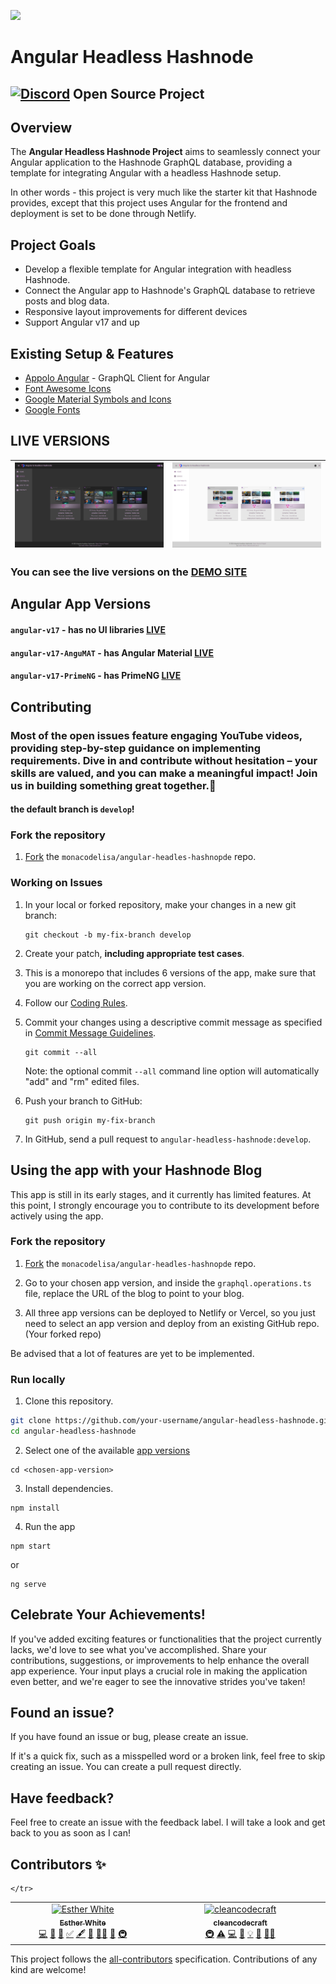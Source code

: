 ![](/angular-hashnode/src/assets/animation/merge-animation.gif)

# Angular Headless Hashnode
## [![Discord](https://github.com/monacodelisa/icons-and-graphics/blob/main/icomoon/PNG/discord.png?raw=true)](https://discord.gg/3bS3xpCj) Open Source Project 

## Overview 

The **Angular Headless Hashnode Project** aims to seamlessly connect your Angular application to the Hashnode GraphQL database, providing a template for integrating Angular with a headless Hashnode setup.

In other words - this project is very much like the starter kit that Hashnode provides, except that this project uses Angular for the frontend and deployment is set to be done through Netlify.

## Project Goals

- Develop a flexible template for Angular integration with headless Hashnode.
- Connect the Angular app to Hashnode's GraphQL database to retrieve posts and blog data.
- Responsive layout improvements for different devices
- Support Angular v17 and up

## Existing Setup & Features

- [Appolo Angular](https://the-guild.dev/graphql/apollo-angular/docs) - GraphQL Client for Angular
- [Font Awesome Icons](https://fontawesome.com/)
- [Google Material Symbols and Icons](https://fonts.google.com/icons)
- [Google Fonts](https://fonts.google.com/)

## LIVE VERSIONS

| [![angular headless hashnode dark](/angular-headless-hashnode-dark.jpg)](https://angular-hashnode.monacodelisa.com/) | [![angular headless hashnode light](/angular-headless-hashnode-light.jpg)](https://angular-hashnode.monacodelisa.com/) |
| - | - |                         

### You can see the live versions on the [DEMO SITE](https://angular.hdlshashnode.com/)                          

## Angular App Versions

#### `angular-v17` - has no UI libraries [LIVE](https://angular-v17.hdlshashnode.com/)                          
                       
#### `angular-v17-AnguMAT` - has Angular Material [LIVE](https://angular-v17-angumat.hdlshashnode.com/)     

#### `angular-v17-PrimeNG` - has PrimeNG [LIVE](https://angular-v17-primeng.hdlshashnode.com/)      


## Contributing

### Most of the open issues feature engaging YouTube videos, providing step-by-step guidance on implementing requirements. Dive in and contribute without hesitation – your skills are valued, and you can make a meaningful impact! Join us in building something great together.🌟

#### the default branch is `develop`!

### Fork the repository

1. [Fork](https://docs.github.com/en/github/getting-started-with-github/fork-a-repo) the `monacodelisa/angular-headles-hashnopde` repo.

### Working on Issues

1. In your local or forked repository, make your changes in a new git branch:

     ```shell
     git checkout -b my-fix-branch develop
     ```

2. Create your patch, **including appropriate test cases**.

3. This is a monorepo that includes 6 versions of the app, make sure that you are working on the correct app version.

4. Follow our [Coding Rules](./CONTRIBUTING.md#coding-rules).

6. Commit your changes using a descriptive commit message as specified in [Commit Message Guidelines](./CONTRIBUTING.md/#commit-message-guidelines).

     ```shell
     git commit --all
     ```
    Note: the optional commit `--all` command line option will automatically "add" and "rm" edited files.

6. Push your branch to GitHub:

    ```shell
    git push origin my-fix-branch
    ```

7. In GitHub, send a pull request to `angular-headless-hashnode:develop`.

## Using the app with your Hashnode Blog

This app is still in its early stages, and it currently has limited features. At this point, I strongly encourage you to contribute to its development before actively using the app.

### Fork the repository

1. [Fork](https://docs.github.com/en/github/getting-started-with-github/fork-a-repo) the `monacodelisa/angular-headles-hashnopde` repo.

2. Go to your chosen app version, and inside the `graphql.operations.ts` file, replace the URL of the blog to point to your blog.

3. All three app versions can be deployed to Netlify or Vercel, so you just need to select an app version and deploy from an existing GitHub repo. (Your forked repo)

Be advised that a lot of features are yet to be implemented.

### Run locally

1. Clone this repository.

```bash
git clone https://github.com/your-username/angular-headless-hashnode.git
cd angular-headless-hashnode
```
2. Select one of the available [app versions](#angular-app-versions)
```
cd <chosen-app-version>
```

3. Install dependencies.

```
npm install
```

4. Run the app 

```
npm start
```

or 

```
ng serve
```

## Celebrate Your Achievements!

If you've added exciting features or functionalities that the project currently lacks, we'd love to see what you've accomplished. Share your contributions, suggestions, or improvements to help enhance the overall app experience. Your input plays a crucial role in making the application even better, and we're eager to see the innovative strides you've taken!

## Found an issue?
If you have found an issue or bug, please create an issue.

If it's a quick fix, such as a misspelled word or a broken link, feel free to skip creating an issue. You can create a pull request directly.

## Have feedback?
Feel free to create an issue with the feedback label. I will take a look and get back to you as soon as I can!

## Contributors ✨

<!-- ALL-CONTRIBUTORS-LIST:START - Do not remove or modify this section -->
<!-- prettier-ignore-start -->
<!-- markdownlint-disable -->
<table>
  <tbody>
    <tr>
      <td align="center" valign="top" width="14.28%"><a href="https://monacodelisa.com/"><img src="https://avatars.githubusercontent.com/u/64324417?v=4?s=100" width="100px;" alt="Esther White"/><br /><sub><b>Esther White</b></sub></a><br /><a href="#code-monacodelisa" title="Code">💻</a> <a href="#maintenance-monacodelisa" title="Maintenance">🚧</a> <a href="#review-monacodelisa" title="Reviewed Pull Requests">👀</a> <a href="#tutorial-monacodelisa" title="Tutorials">✅</a> <a href="#content-monacodelisa" title="Content">🖋</a> <a href="#ideas-monacodelisa" title="Ideas, Planning, & Feedback">🤔</a> <a href="#mentoring-monacodelisa" title="Mentoring">🧑‍🏫</a> <a href="#design-monacodelisa" title="Design">🎨</a> <a href="#infra-monacodelisa" title="Infrastructure (Hosting, Build-Tools, etc)">🚇</a></td>
      <td align="center" valign="top" width="14.28%"><a href="https://github.com/cleancodecraft"><img src="https://avatars.githubusercontent.com/u/132580309?v=4?s=100" width="100px;" alt="cleancodecraft"/><br /><sub><b>cleancodecraft</b></sub></a><br /><a href="#infra-cleancodecraft" title="Infrastructure (Hosting, Build-Tools, etc)">🚇</a> <a href="#test-cleancodecraft" title="Tests">⚠️</a> <a href="#code-cleancodecraft" title="Code">💻</a> <a href="#blog-cleancodecraft" title="Blogposts">📝</a> <a href="#example-cleancodecraft" title="Examples">💡</a> <a href="#ideas-cleancodecraft" title="Ideas, Planning, & Feedback">🤔</a> <a href="#mentoring-cleancodecraft" title="Mentoring">🧑‍🏫</a></td>

    </tr>
  </tbody>
</table>

<!-- markdownlint-restore -->
<!-- prettier-ignore-end -->

<!-- ALL-CONTRIBUTORS-LIST:END -->


This project follows the [all-contributors](https://allcontributors.org) specification.
Contributions of any kind are welcome!
